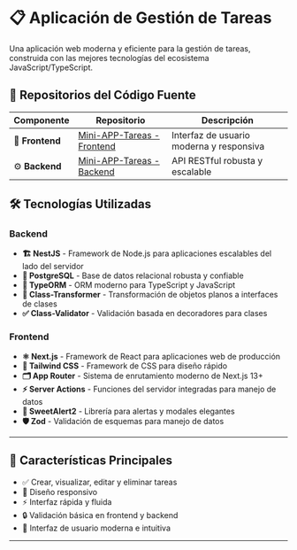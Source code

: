 # 📋 Aplicación de Gestión de Tareas

Una aplicación web moderna y eficiente para la gestión de tareas, construida con las mejores tecnologías del ecosistema JavaScript/TypeScript.

## 🚀 Repositorios del Código Fuente

| Componente | Repositorio | Descripción |
|------------|-------------|-------------|
| 🎨 **Frontend** | [Mini-APP-Tareas - Frontend](https://github.com/LuisFerVR/Mini-APP-Tareas---Frontend) | Interfaz de usuario moderna y responsiva |
| ⚙️ **Backend** | [Mini-APP-Tareas - Backend](https://github.com/LuisFerVR/Mini-APP-Tareas---Backend) | API RESTful robusta y escalable |

## 🛠️ Tecnologías Utilizadas

### Backend
- **🏗️ NestJS** - Framework de Node.js para aplicaciones escalables del lado del servidor
- **🐘 PostgreSQL** - Base de datos relacional robusta y confiable
- **🔄 TypeORM** - ORM moderno para TypeScript y JavaScript
- **🔧 Class-Transformer** - Transformación de objetos planos a interfaces de clases
- **✅ Class-Validator** - Validación basada en decoradores para clases

### Frontend
- **⚛️ Next.js** - Framework de React para aplicaciones web de producción
- **🎨 Tailwind CSS** - Framework de CSS para diseño rápido
- **🗂️ App Router** - Sistema de enrutamiento moderno de Next.js 13+
- **⚡ Server Actions** - Funciones del servidor integradas para manejo de datos
- **🍭 SweetAlert2** - Librería para alertas y modales elegantes
- **🛡️ Zod** - Validación de esquemas para manejo de datos
---

## 📝 Características Principales

- ✅ Crear, visualizar, editar y eliminar tareas
- 📱 Diseño responsivo
- ⚡ Interfaz rápida y fluida
- 🔒 Validación básica en frontend y backend
- 🎨 Interfaz de usuario moderna e intuitiva

---
